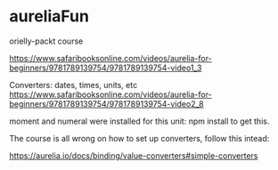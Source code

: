 # aureliaFun
orielly-packt course

https://www.safaribooksonline.com/videos/aurelia-for-beginners/9781789139754/9781789139754-video1_3

Converters: dates, times, units, etc
https://www.safaribooksonline.com/videos/aurelia-for-beginners/9781789139754/9781789139754-video2_8

moment and numeral were installed for this unit: npm install to get this.

The course is all wrong on how to set up converters, follow this intead:

https://aurelia.io/docs/binding/value-converters#simple-converters

